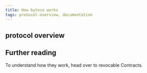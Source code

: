 ```yaml
---
title: How byteco works
tags: protocol-overview, documentation
---
```




## protocol overview


## Further reading



To understand how they work, head over to <Link to="/docs/v2/core-concepts/revocable-contracts/">revocable Contracts</Link>.
